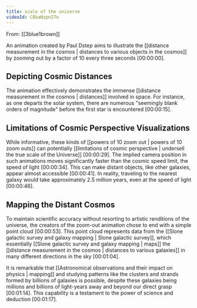 ```yaml
---
title: scale of the universe
videoId: C8baNzpnZ7o
---
```


From: [[3blue1brown]] <br/> 

An animation created by Paul Dstep aims to illustrate the [[distance measurement in the cosmos | distances to various objects in the cosmos]] by zooming out by a factor of 10 every three seconds <a class="yt-timestamp" data-t="00:00:00">[00:00:00]</a>.

## Depicting Cosmic Distances

The animation effectively demonstrates the immense [[distance measurement in the cosmos | distances]] involved in space. For instance, as one departs the solar system, there are numerous "seemingly blank orders of magnitude" before the first star is encountered <a class="yt-timestamp" data-t="00:00:15">[00:00:15]</a>.

## Limitations of Cosmic Perspective Visualizations

While informative, these kinds of [[powers of 10 zoom out | powers of 10 zoom outs]] can potentially [[limitations of cosmic perspective | undersell the true scale of the Universe]] <a class="yt-timestamp" data-t="00:00:29">[00:00:29]</a>. The implied camera position in such animations moves significantly faster than the cosmic speed limit, the speed of light <a class="yt-timestamp" data-t="00:00:34">[00:00:34]</a>. This can make distant objects, like other galaxies, appear almost accessible <a class="yt-timestamp" data-t="00:00:41">[00:00:41]</a>. In reality, traveling to the nearest galaxy would take approximately 2.5 million years, even at the speed of light <a class="yt-timestamp" data-t="00:00:46">[00:00:46]</a>.

## Mapping the Distant Cosmos

To maintain scientific accuracy without resorting to artistic renditions of the universe, the creators of the zoom-out animation chose to end with a simple point cloud <a class="yt-timestamp" data-t="00:00:53">[00:00:53]</a>. This point cloud represents data from the [[Slone galactic survey and galaxy mapping | Slone galactic survey]], which essentially [[Slone galactic survey and galaxy mapping | maps]] the [[distance measurement in the cosmos | distances to various galaxies]] in many different directions in the sky <a class="yt-timestamp" data-t="00:01:04">[00:01:04]</a>.

It is remarkable that [[Astronomical observations and their impact on physics | mapping]] and studying patterns like the clusters and strands formed by billions of galaxies is possible, despite these galaxies being millions and billions of light-years away and beyond our direct grasp <a class="yt-timestamp" data-t="00:01:14">[00:01:14]</a>. This capability is a testament to the power of science and deduction <a class="yt-timestamp" data-t="00:01:17">[00:01:17]</a>.